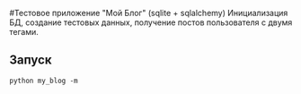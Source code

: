 #Тестовое приложение "Мой Блог" (sqlite + sqlalchemy)
Инициализация БД, создание тестовых данных, получение постов пользователя с двумя тегами.

## Запуск
~~~
python my_blog -m
~~~
